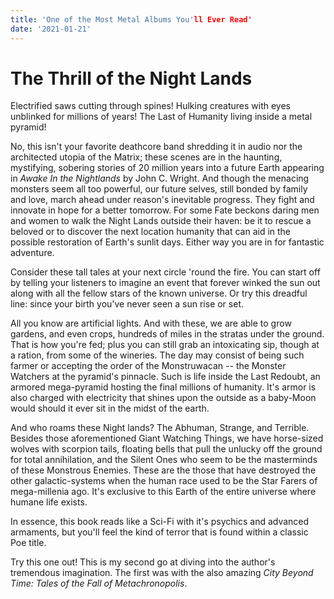 ```yaml
---
title: 'One of the Most Metal Albums You'll Ever Read'
date: '2021-01-21'
---
```


# The Thrill of the Night Lands
Electrified saws cutting through spines! Hulking creatures with eyes unblinked for millions of years! The Last of Humanity living inside a metal pyramid!

No, this isn't your favorite deathcore band shredding it in audio nor the architected utopia of the Matrix; these scenes are in the haunting, mystifying, sobering stories of 20 million years into a future Earth appearing in _Awake In the Nightlands_ by John C. Wright. And though the menacing monsters seem all too powerful, our future selves, still bonded by family and love, march ahead under reason's inevitable progress. They fight and innovate in hope for a better tomorrow. For some Fate beckons daring men and women to walk the Night Lands outside their haven: be it to rescue a beloved or to discover the next location humanity that can aid in the possible restoration of Earth's sunlit days. Either way you are in for fantastic adventure. 

Consider these tall tales at your next circle 'round the fire. You can start off by telling your listeners to imagine an event that forever winked the sun out along with all the fellow stars of the known universe. Or try this dreadful line: since your birth you've never seen a sun rise or set. 

All you know are artificial lights. And with these, we are able to grow gardens, and even crops, hundreds of miles in the stratas under the ground. That is how you're fed; plus you can still grab an intoxicating sip, though at a ration, from some of the wineries. The day may consist of being such farmer or accepting the order of the Monstruwacan -- the Monster Watchers at the pyramid's pinnacle. Such is life inside the Last Redoubt, an armored mega-pyramid hosting the final millions of humanity. It's armor is also charged with electricity that shines upon the outside as a baby-Moon would should it ever sit in the midst of the earth.

And who roams these Night lands? The Abhuman, Strange, and Terrible. Besides those aforementioned Giant Watching Things, we have horse-sized wolves with scorpion tails, floating bells that pull the unlucky off the ground for total annihilation, and the Silent Ones who seem to be the masterminds of these Monstrous Enemies. These are the those that have destroyed the other galactic-systems when the human race used to be the Star Farers of mega-millenia ago. It's exclusive to this Earth of the entire universe where humane life exists.

In essence, this book reads like a Sci-Fi with it's psychics and advanced armaments, but you'll feel the kind of terror that is found within a classic Poe title.

Try this one out! This is my second go at diving into the author's tremendous imagination. The first was with the also amazing _City Beyond Time: Tales of the Fall of Metachronopolis_.
